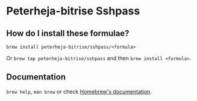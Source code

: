 # Peterheja-bitrise Sshpass

## How do I install these formulae?
`brew install peterheja-bitrise/sshpass/<formula>`

Or `brew tap peterheja-bitrise/sshpass` and then `brew install <formula>`.

## Documentation
`brew help`, `man brew` or check [Homebrew's documentation](https://docs.brew.sh).
